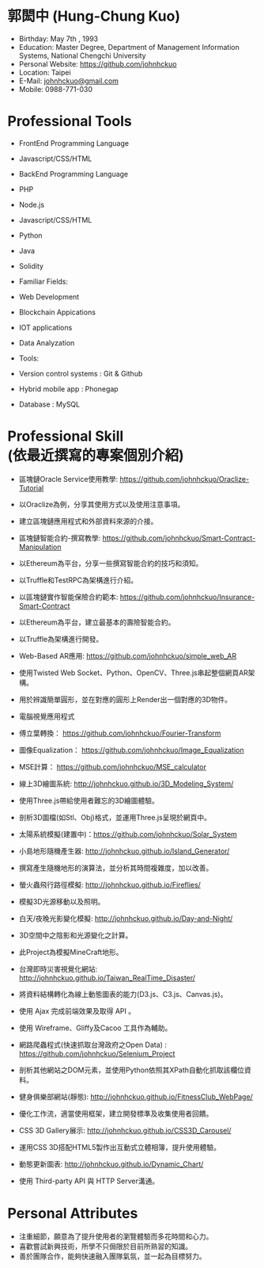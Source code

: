 # 郭閎中 (Hung-Chung Kuo)

 - Birthday: May 7th , 1993
 - Education: Master Degree, Department of Management Information Systems, National Chengchi University
 - Personal Website: https://github.com/johnhckuo
 - Location: Taipei
 - E-Mail: johnhckuo@gmail.com
 - Mobile: 0988-771-030

# Professional Tools

 - FrontEnd Programming Language
  - Javascript/CSS/HTML
  
 - BackEnd Programming Language
  - PHP
  - Node.js
  - Javascript/CSS/HTML
  - Python
  - Java
  - Solidity
  
 - Familiar Fields: 
  - Web Development
  - Blockchain Appications
  - IOT applications
  - Data Analyzation
 
 - Tools:
  - Version control systems : Git & Github
  - Hybrid mobile app : Phonegap
  - Database : MySQL 

# Professional Skill<br>(依最近撰寫的專案個別介紹)

- 區塊鏈Oracle Service使用教學: https://github.com/johnhckuo/Oraclize-Tutorial
 - 以Oraclize為例，分享其使用方式以及使用注意事項。
 - 建立區塊鏈應用程式和外部資料來源的介接。
 
- 區塊鏈智能合約-撰寫教學: https://github.com/johnhckuo/Smart-Contract-Manipulation
 - 以Ethereum為平台，分享一些撰寫智能合約的技巧和須知。
 - 以Truffle和TestRPC為架構進行介紹。
 
- 以區塊鏈實作智能保險合約範本: https://github.com/johnhckuo/Insurance-Smart-Contract
 - 以Ethereum為平台，建立最基本的壽險智能合約。
 - 以Truffle為架構進行開發。
 
- Web-Based AR應用: https://github.com/johnhckuo/simple_web_AR
 - 使用Twisted Web Socket、Python、OpenCV、Three.js串起整個網頁AR架構。
 - 用於辨識簡單圓形，並在對應的圓形上Render出一個對應的3D物件。

- 電腦視覺應用程式
 - 傅立葉轉換： https://github.com/johnhckuo/Fourier-Transform
 - 圖像Equalization： https://github.com/johnhckuo/Image_Equalization
 - MSE計算： https://github.com/johnhckuo/MSE_calculator

- 線上3D繪圖系統: http://johnhckuo.github.io/3D_Modeling_System/
 - 使用Three.js帶給使用者難忘的3D繪圖體驗。
 - 剖析3D圖檔(如Stl、Obj)格式，並運用Three.js呈現於網頁中。

- 太陽系統模擬(建置中)：https://github.com/johnhckuo/Solar_System

- 小島地形隨機產生器: http://johnhckuo.github.io/Island_Generator/
 - 撰寫產生隨機地形的演算法，並分析其時間複雜度，加以改善。
 
- 螢火蟲飛行路徑模擬: http://johnhckuo.github.io/Fireflies/
 - 模擬3D光源移動以及照明。
 
- 白天/夜晚光影變化模擬: http://johnhckuo.github.io/Day-and-Night/
 - 3D空間中之陰影和光源變化之計算。
 - 此Project為模擬MineCraft地形。
 
- 台灣即時災害視覺化網站: http://johnhckuo.github.io/Taiwan_RealTime_Disaster/
 - 將資料結構轉化為線上動態圖表的能力(D3.js、C3.js、Canvas.js)。
 - 使用 Ajax 完成前端效果及取得 API 。
 - 使用 Wireframe、Gliffy及Cacoo 工具作為輔助。
 
- 網路爬蟲程式(快速抓取台灣政府之Open Data) : https://github.com/johnhckuo/Selenium_Project
 - 剖析其他網站之DOM元素，並使用Python依照其XPath自動化抓取該欄位資料。
 
- 健身俱樂部網站(靜態): http://johnhckuo.github.io/FitnessClub_WebPage/
 - 優化工作流，適當使用框架，建立開發標準及收集使用者回饋。
 
- CSS 3D Gallery展示: http://johnhckuo.github.io/CSS3D_Carousel/
 - 運用CSS 3D搭配HTML5製作出互動式立體相簿，提升使用體驗。
 
- 動態更新圖表: http://johnhckuo.github.io/Dynamic_Chart/
 - 使用 Third-party API 與 HTTP Server溝通。

# Personal Attributes 

 - 注重細節，願意為了提升使用者的瀏覽體驗而多花時間和心力。
 - 喜歡嘗試新興技術，所學不只侷限於目前所熟習的知識。
 - 善於團隊合作，能夠快速融入團隊氣氛，並一起為目標努力。

 
